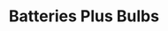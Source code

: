 ---
title: "Batteries Plus Bulbs"
url: /gilbert/batteries-plus-bulbs-north-val-vista-drive/
shop: electronics
---